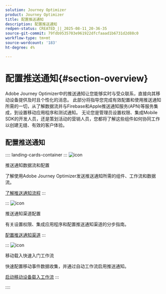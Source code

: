 ```yaml
---
solution: Journey Optimizer
product: Journey Optimizer
title: 配置推送通知
description: 配置推送通知
redpen-status: CREATED_||_2025-08-11_20-36-35
source-git-commit: 79fdb9535703e961922dfcfaaad1b6731d2d88c0
workflow-type: tm+mt
source-wordcount: '183'
ht-degree: 4%

---
```



# 配置推送通知{#section-overview}

Adobe Journey Optimizer中的推送通知让您能够实时与受众联系，直接向其移动设备提供及时且个性化的消息。 此部分将指导您完成有效配置和使用推送通知所需的一切，从了解数据流并与Firebase和Apple推送通知服务(APN)等服务集成，到设置移动应用程序和测试通知。 无论您是管理员设置权限、集成Mobile SDK的开发人员，还是策划活动的营销人员，您都将了解这些组件如何协同工作以创建无缝、有效的客户体验。

## 配置推送通知

:::: landing-cards-container
:::
![icon](https://cdn.experienceleague.adobe.com/icons/puzzle-piece.svg?lang=zh-Hans)

推送通知数据流和配置

了解使用Adobe Journey Optimizer发送推送通知所需的组件、工作流和数据流。

[了解推送通知流程](../using/push/push-gs.md)
:::

:::
![icon](https://cdn.experienceleague.adobe.com/icons/gear.svg?lang=zh-Hans)

推送通知渠道配置

有关设置权限、集成应用程序和配置推送通知渠道的分步指南。

[配置推送通知渠道](../using/push/push-configuration.md)
:::

:::
![icon](https://cdn.experienceleague.adobe.com/icons/circle-play.svg?lang=zh-Hans)

移动载入快速入门工作流

快速配置移动事件数据收集，并通过自动工作流启用推送通知。

[启动移动设备载入工作流](../using/push/mobile-onboarding-wf.md)
:::

::::
